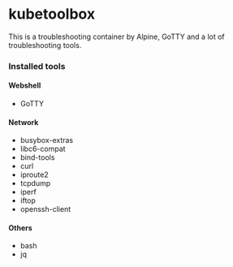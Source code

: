 # kubetoolbox

This is a troubleshooting container by Alpine, GoTTY and a lot of troubleshooting tools.

### Installed tools
#### Webshell
- GoTTY

#### Network
- busybox-extras
- libc6-compat
- bind-tools
- curl
- iproute2
- tcpdump
- iperf
- iftop
- openssh-client

#### Others
- bash
- jq
